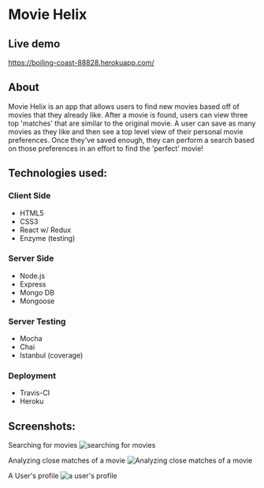 # Movie Helix

## Live demo
https://boiling-coast-88828.herokuapp.com/

## About
Movie Helix is an app that allows users to find new movies based off of movies that they already like. After a movie is found, users can view three top 'matches' that are similar to the original movie. A user can save as many movies as they like and then see a top level view of their personal movie preferences. Once they've saved enough, they can perform a search based on those preferences in an effort to find the 'perfect' movie!

## Technologies used:

### Client Side
* HTML5
* CSS3
* React w/ Redux
* Enzyme (testing)

### Server Side
* Node.js
* Express
* Mongo DB
* Mongoose

### Server Testing
* Mocha
* Chai
* Istanbul (coverage)

### Deployment
* Travis-CI
* Heroku

## Screenshots:

Searching for movies
![searching for movies](https://i.imgur.com/aPBTfCg.png)

Analyzing close matches of a movie
![Analyzing close matches of a movie](https://i.imgur.com/3DFOQo4.png)

A User's profile
![a user's profile](https://i.imgur.com/rFFPEPI.png)